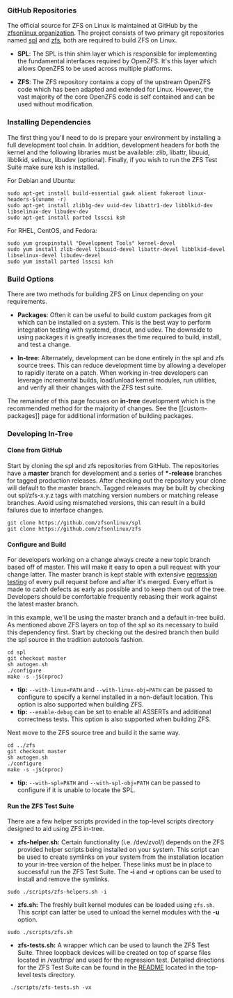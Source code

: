 ### GitHub Repositories

The official source for ZFS on Linux is maintained at GitHub by the [zfsonlinux organization][zol-org].  The project consists of two primary git repositories named [spl][spl-repo] and [zfs][zfs-repo], both are required to build ZFS on Linux.  

* **SPL**: The SPL is thin shim layer which is responsible for implementing the fundamental interfaces required by OpenZFS.  It's this layer which allows OpenZFS to be used across multiple platforms.

* **ZFS**: The ZFS repository contains a copy of the upstream OpenZFS code which has been adapted and extended for Linux.  However, the vast majority of the core OpenZFS code is self contained and can be used without modification.

### Installing Dependencies

The first thing you'll need to do is prepare your environment by installing a full development tool chain.  In addition, development headers for both the kernel and the following libraries must be available: zlib, libattr, libuuid, libblkid, selinux, libudev (optional).  Finally, if you wish to run the ZFS Test Suite make sure ksh is installed.

For Debian and Ubuntu:

```
sudo apt-get install build-essential gawk alient fakeroot linux-headers-$(uname -r)
sudo apt-get install zlib1g-dev uuid-dev libattr1-dev libblkid-dev libselinux-dev libudev-dev
sudo apt-get install parted lsscsi ksh
```

For RHEL, CentOS, and Fedora:

```
sudo yum groupinstall "Development Tools" kernel-devel
sudo yum install zlib-devel libuuid-devel libattr-devel libblkid-devel libselinux-devel libudev-devel
sudo yum install parted lsscsi ksh
```

### Build Options

There are two methods for building ZFS on Linux depending on your requirements.

* **Packages**: Often it can be useful to build custom packages from git which can be installed on a system.  This is the best way to perform integration testing with systemd, dracut, and udev.  The downside to using packages it is greatly increases the time required to build, install, and test a change.

* **In-tree**: Alternately, development can be done entirely in the spl and zfs source trees.  This can reduce development time by allowing a developer to rapidly iterate on a patch.  When working in-tree developers can leverage incremental builds, load/unload kernel modules, run utilities, and verify all their changes with the ZFS test suite.

The remainder of this page focuses on **in-tree** development which is the recommended method for the majority of changes.  See the [[custom-packages]] page for additional information of building packages.

### Developing In-Tree

#### Clone from GitHub

Start by cloning the spl and zfs repositories from GitHub.  The repositories have a **master** branch for development and a series of **\*-release** branches for tagged production releases.  After checking out the repository your clone will default to the master branch.  Tagged releases may be built by checking out spl/zfs-x.y.z tags with matching version numbers or matching release branches.  Avoid using mismatched versions, this can result in a build failures due to interface changes.

```
git clone https://github.com/zfsonlinux/spl
git clone https://github.com/zfsonlinux/zfs
```

#### Configure and Build

For developers working on a change always create a new topic branch based off of master.  This will make it easy to open a pull request with your change latter.  The master branch is kept stable with extensive [regression testing][buildbot] of every pull request before and after it's merged.  Every effort is made to catch defects as early as possible and to keep them out of the tree.  Developers should be comfortable frequently rebasing their work against the latest master branch.

In this example, we'll be using the master branch and a default in-tree build.  As mentioned above ZFS layers on top of the spl so its necessary to build this dependency first.  Start by checking out the desired branch then build the spl source in the tradition autotools fashion.  

```
cd spl
git checkout master
sh autogen.sh
./configure
make -s -j$(nproc)
```

* **tip:** `--with-linux=PATH` and `--with-linux-obj=PATH` can be passed to configure to specify a kernel installed in a non-default location.  This option is also supported when building ZFS.
* **tip:** `--enable-debug` can be set to enable all ASSERTs and additional correctness tests.  This option is also supported when building ZFS.

Next move to the ZFS source tree and build it the same way.

```
cd ../zfs
git checkout master
sh autogen.sh
./configure
make -s -j$(nproc)
```

* **tip:**  `--with-spl=PATH` and `--with-spl-obj=PATH` can be passed to configure if it is unable to locate the SPL.

#### Run the ZFS Test Suite

There are a few helper scripts provided in the top-level scripts directory designed to aid using ZFS in-tree.

* **zfs-helper.sh:** Certain functionality (i.e. /dev/zvol/) depends on the ZFS provided helper scripts being installed on your system.  This script can be used to create symlinks on your system from the installation location to your in-tree version of the helper.  These links must be in place to successful run the ZFS Test Suite.  The **-i** and **-r** options can be used to install and remove the symlinks.

```
sudo ./scripts/zfs-helpers.sh -i
```

* **zfs.sh:** The freshly built kernel modules can be loaded using `zfs.sh`.  This script can latter be used to unload the kernel modules with the **-u** option.

```
sudo ./scripts/zfs.sh
```

* **zfs-tests.sh:** A wrapper which can be used to launch the ZFS Test Suite.  Three loopback devices will be created on top of sparse files located in /var/tmp/ and used for the regression test.  Detailed directions for the ZFS Test Suite can be found in the [README][zts-readme] located in the top-level tests directory.

```
 ./scripts/zfs-tests.sh -vx
```

[zol-org]: https://github.com/zfsonlinux/
[spl-repo]: https://github.com/zfsonlinux/spl
[zfs-repo]: https://github.com/zfsonlinux/zfs
[buildbot]: http://build.zfsonlinux.org/
[zts-readme]: https://github.com/zfsonlinux/zfs/tree/master/tests